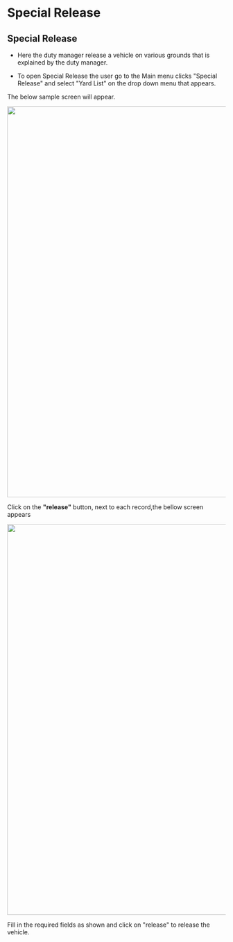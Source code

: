 # Special Release

## Special Release

- Here the duty manager release a vehicle on various grounds that is explained by the duty manager.

- To open Special Release the user go to the Main menu clicks "Special Release" and select "Yard List" on the drop down menu that appears.

The below sample screen will appear.

<div style="margin:auto;">
  <img src="/assets/images/special_release_page.png" width="1200" height="900" />
</div>

Click on the <b>"release"</b> button, next to each record,the bellow screen appears

<div style="margin:auto;">
  <img src="/assets/images/release_vehicle.png" width="1200" height="900" />
</div>

Fill in the required fields as shown and click on "release" to release the vehicle.
